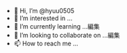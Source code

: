 - 👋 Hi, I’m @hyuu0505
- 👀 I’m interested in ...
- 🌱 I’m currently learning ...編集
- 💞️ I’m looking to collaborate on ...編集
- 📫 How to reach me ...

<!---
hyuu0505/hyuu0505 is a ✨ special ✨ repository because its `README.md` (this file) appears on your GitHub profile.
You can click the Preview link to take a look at your changes.
--->
